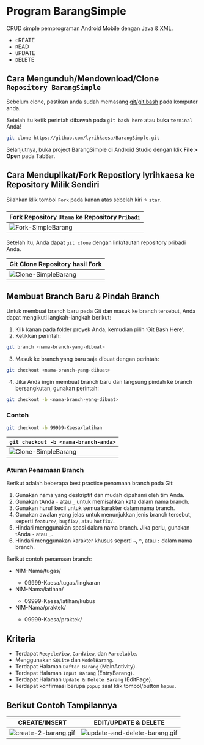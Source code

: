 # Program BarangSimple

CRUD simple pemprograman Android Mobile dengan Java &amp; XML.

- `C`REATE
- `R`EAD
- `U`PDATE
- `D`ELETE

## Cara Mengunduh/Mendownload/Clone `Repository BarangSimple`

Sebelum clone, pastikan anda sudah memasang [git/git bash](https://git-scm.com/downloads) pada komputer anda.

Setelah itu ketik perintah dibawah pada `git bash here` atau buka `terminal` Anda!

```bash
git clone https://github.com/lyrihkaesa/BarangSimple.git
```

Selanjutnya, buka project BarangSimple di Android Studio dengan klik **File > Open** pada TabBar.

## Cara Menduplikat/Fork Repostiory lyrihkaesa ke Repository Milik Sendiri

Silahkan klik tombol `Fork` pada kanan atas sebelah kiri ⭐ `star`.

| Fork Repository `Utama` ke Repository `Pribadi`                                  |
| -------------------------------------------------------------------------------- |
| ![Fork-SimpleBarang](https://lyrihkaesa.github.io/gif/git-fork-BarangSimple.gif) |

Setelah itu, Anda dapat `git clone` dengan link/tautan repository pribadi Anda.

| Git Clone Repository hasil Fork                                                    |
| ---------------------------------------------------------------------------------- |
| ![Clone-SimpleBarang](https://lyrihkaesa.github.io/gif/git-clone-BarangSimple.gif) |

## Membuat Branch Baru & Pindah Branch

Untuk membuat branch baru pada Git dan masuk ke branch tersebut, Anda dapat mengikuti langkah-langkah berikut:

1. Klik kanan pada folder proyek Anda, kemudian pilih ‘Git Bash Here’.
2. Ketikkan perintah:

```bash
git branch <nama-branch-yang-dibuat>
```

3. Masuk ke branch yang baru saja dibuat dengan perintah:

```bash
git checkout <nama-branch-yang-dibuat>
```

4. Jika Anda ingin membuat branch baru dan langsung pindah ke branch bersangkutan, gunakan perintah:

```bash
git checkout -b <nama-branch-yang-dibuat>
```

### Contoh

```bash
git checkout -b 99999-Kaesa/latihan
```

| `git checkout -b <nama-branch-anda>`                                                    |
| --------------------------------------------------------------------------------------- |
| ![Clone-SimpleBarang](https://lyrihkaesa.github.io/gif/git-checkout-b-SimpleBarang.gif) |

### Aturan Penamaan Branch

Berikut adalah beberapa best practice penamaan branch pada Git:

1. Gunakan nama yang deskriptif dan mudah dipahami oleh tim Anda.
2. Gunakan tAnda `-` atau `_` untuk memisahkan kata dalam nama branch.
3. Gunakan huruf kecil untuk semua karakter dalam nama branch.
4. Gunakan awalan yang jelas untuk menunjukkan jenis branch tersebut, seperti `feature/`, `bugfix/`, atau `hotfix/`.
5. Hindari menggunakan spasi dalam nama branch. Jika perlu, gunakan tAnda `-` atau `_`.
6. Hindari menggunakan karakter khusus seperti `~`, `^`, atau `:` dalam nama branch.

Berikut contoh penamaan branch:

- NIM-Nama/tugas/<nama-tugas>
  - 09999-Kaesa/tugas/lingkaran
- NIM-Nama/latihan/<nama-latihan>
  - 09999-Kaesa/latihan/kubus
- NIM-Nama/praktek/<nama-praktek>
  - 09999-Kaesa/praktek/<nama-praktek>

## Kriteria

- Terdapat `RecycleView`, `CardView`, dan `Parcelable`.
- Menggunakan `SQLite` dan `ModelBarang`.
- Terdapat Halaman `Daftar Barang` (MainActivity).
- Terdapat Halaman `Input Barang` (EntryBarang).
- Terdapat Halaman `Update & Delete Barang` (EditPage).
- Terdapat konfirmasi berupa `popup` saat klik tombol/button `hapus`.

## Berikut Contoh Tampilannya

| CREATE/INSERT                                                                | EDIT/UPDATE & DELETE                                                                           |
| ---------------------------------------------------------------------------- | ---------------------------------------------------------------------------------------------- |
| ![create-2-barang.gif](https://lyrihkaesa.github.io/gif/create-2-barang.gif) | ![update-and-delete-barang.gif](https://lyrihkaesa.github.io/gif/update-and-delete-barang.gif) |
